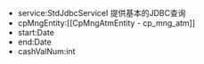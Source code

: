- service:StdJdbcServiceI 提供基本的JDBC查询
- cpMngEntity:[[CpMngAtmEntity - cp_mng_atm]]
- start:Date
- end:Date
- cashValNum:int